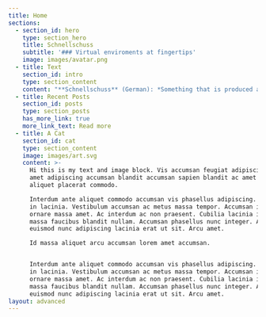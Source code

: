 ```yaml
---
title: Home
sections:
  - section_id: hero
    type: section_hero
    title: Schnellschuss
    subtitle: '### Virtual enviroments at fingertips'
    image: images/avatar.png
  - title: Text
    section_id: intro
    type: section_content
    content: "**Schnellschuss** (German): *Something that is produced at short notice, without long planning, without thorough preparation (e.g. in response to an unforeseen event)*\n\t\nWith Schnellschuss you can create powerful private enviroments for short term or project dedicated use - in just one command.\n\n### Disposable enviroments\n\n#### Compensating bad bandwith\n\nWorking with large files is a mess! Especially if you have to share the WiFi with Netflix addicts, or working from coffee shops.\nExtracting this configurationfile out of your Backup, or checking the output of this new machine learning model can escalate to a long lasting and frustrating journey.\n\nSchnellschuss is providing you with a **1Gbit** (up/download with up to 120MB/s) private enviroment, created in under **9 seconds**. Freshly created on every request and disposed once you leave the session. Just piping console in- and output to your device!\n\n```bash\n[fafre@fafre-20hn002vge ~]$ schnellschuss new\nroot@schnellschuss-hd6sj:~# wget https://storage.googleapis.com/bert_models/bert.zip\nHTTP request sent, awaiting response... 200 OK\nLength: 408102251 (389M) [application/zip]\nSaving to: ‘bert.zip’\n\nuncased_L-12_H-768_A-12.zip                    100%[==============================================================================================>] 389.20M  75.2MB/s    in 6.0s    \n\n2020-12-05 22:47:21 (64.5 MB/s) - bert.zip’ saved [408102251/408102251]\n\nroot@schnellschuss-hd6sj:~# exit\nSchnellschuss enviroment has been disposed\n[fafre@fafre-20hn002vge ~]$\n```\n\n#### Testing \n\nWe are bringing several benefits compared to local testing enviroments:\n\n- Every enviroment have it's own puplic and dedicated IP-address - enabling friends and colleagues to e.g. connect to your test enviroment and give you a feedback about the website you just created. It's a real server!\n- Local enviroments produce a lot of waste and may slow down your system if not taken care of. Just leave the cleanup to us!\n\n##### Publicly available\n\nEvery enviroment gets an own public IP address assigned, which makes it easy and suitable to just \n\n### Project Enviroments"
  - title: Recent Posts
    section_id: posts
    type: section_posts
    has_more_link: true
    more_link_text: Read more
  - title: A Cat
    section_id: cat
    type: section_content
    image: images/art.svg
    content: >-
      Hi this is my text and image block. Vis accumsan feugiat adipiscing nisl
      amet adipiscing accumsan blandit accumsan sapien blandit ac amet faucibus
      aliquet placerat commodo. 

      Interdum ante aliquet commodo accumsan vis phasellus adipiscing. Ornare a
      in lacinia. Vestibulum accumsan ac metus massa tempor. Accumsan in lacinia
      ornare massa amet. Ac interdum ac non praesent. Cubilia lacinia interdum
      massa faucibus blandit nullam. Accumsan phasellus nunc integer. Accumsan
      euismod nunc adipiscing lacinia erat ut sit. Arcu amet. 

      Id massa aliquet arcu accumsan lorem amet accumsan.


      Interdum ante aliquet commodo accumsan vis phasellus adipiscing. Ornare a
      in lacinia. Vestibulum accumsan ac metus massa tempor. Accumsan in lacinia
      ornare massa amet. Ac interdum ac non praesent. Cubilia lacinia interdum
      massa faucibus blandit nullam. Accumsan phasellus nunc integer. Accumsan
      euismod nunc adipiscing lacinia erat ut sit. Arcu amet.
layout: advanced
---
```

